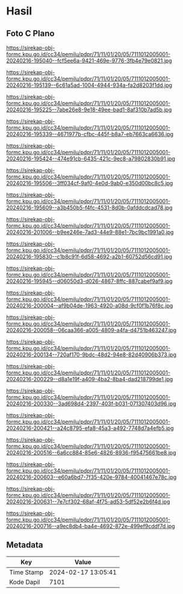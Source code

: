 # Hasil

## Foto C Plano

https://sirekap-obj-formc.kpu.go.id/cc34/pemilu/pdpr/71/11/01/20/05/7111012005001-20240216-195040--fcf5ee6a-9421-469e-9776-3fb4e79e0821.jpg

https://sirekap-obj-formc.kpu.go.id/cc34/pemilu/pdpr/71/11/01/20/05/7111012005001-20240216-195139--6c61a5ad-1004-4944-934a-fa2d8203f1dd.jpg

https://sirekap-obj-formc.kpu.go.id/cc34/pemilu/pdpr/71/11/01/20/05/7111012005001-20240216-195225--7abe26e8-9e18-49ee-bad1-8af310b7ad5b.jpg

https://sirekap-obj-formc.kpu.go.id/cc34/pemilu/pdpr/71/11/01/20/05/7111012005001-20240216-195339--4671977b-cfbc-445f-b8a7-eb7663ca6636.jpg

https://sirekap-obj-formc.kpu.go.id/cc34/pemilu/pdpr/71/11/01/20/05/7111012005001-20240216-195424--474e91cb-6435-421c-9ec8-a79802830b91.jpg

https://sirekap-obj-formc.kpu.go.id/cc34/pemilu/pdpr/71/11/01/20/05/7111012005001-20240216-195506--3ff034cf-9af0-4e0d-9ab0-e350d00bc8c5.jpg

https://sirekap-obj-formc.kpu.go.id/cc34/pemilu/pdpr/71/11/01/20/05/7111012005001-20240216-195609--a3b450b5-f4fc-4531-8d0b-0afddcdcad78.jpg

https://sirekap-obj-formc.kpu.go.id/cc34/pemilu/pdpr/71/11/01/20/05/7111012005001-20240216-201006--b9ee246e-7ad3-44e9-88e1-7bc9bc1991a0.jpg

https://sirekap-obj-formc.kpu.go.id/cc34/pemilu/pdpr/71/11/01/20/05/7111012005001-20240216-195830--c1b8c91f-6d58-4692-a2b1-60752d56cd91.jpg

https://sirekap-obj-formc.kpu.go.id/cc34/pemilu/pdpr/71/11/01/20/05/7111012005001-20240216-195945--d06050d3-d026-4867-8ffc-887cabef9af9.jpg

https://sirekap-obj-formc.kpu.go.id/cc34/pemilu/pdpr/71/11/01/20/05/7111012005001-20240216-200004--af9b04de-1963-4920-a08d-9cf0f1b76f8c.jpg

https://sirekap-obj-formc.kpu.go.id/cc34/pemilu/pdpr/71/11/01/20/05/7111012005001-20240216-200058--06caa366-a005-4809-a4fa-d4751b463247.jpg

https://sirekap-obj-formc.kpu.go.id/cc34/pemilu/pdpr/71/11/01/20/05/7111012005001-20240216-200134--720af170-9bdc-48d2-94e8-82d40906b373.jpg

https://sirekap-obj-formc.kpu.go.id/cc34/pemilu/pdpr/71/11/01/20/05/7111012005001-20240216-200229--d8a1e19f-a409-4ba2-8ba4-dad218799de1.jpg

https://sirekap-obj-formc.kpu.go.id/cc34/pemilu/pdpr/71/11/01/20/05/7111012005001-20240216-200330--3ad698d4-2397-403f-b031-071307403d96.jpg

https://sirekap-obj-formc.kpu.go.id/cc34/pemilu/pdpr/71/11/01/20/05/7111012005001-20240216-200421--a24c8795-efa8-45a3-a492-7748d7a4efb5.jpg

https://sirekap-obj-formc.kpu.go.id/cc34/pemilu/pdpr/71/11/01/20/05/7111012005001-20240216-200516--6a6cc884-85e6-4826-8936-f95475661be8.jpg

https://sirekap-obj-formc.kpu.go.id/cc34/pemilu/pdpr/71/11/01/20/05/7111012005001-20240216-200603--e60a6bd7-7f35-420e-9784-40041467e78c.jpg

https://sirekap-obj-formc.kpu.go.id/cc34/pemilu/pdpr/71/11/01/20/05/7111012005001-20240216-200631--7e7cf302-68af-4f75-ad53-5df52e2b6f4d.jpg

https://sirekap-obj-formc.kpu.go.id/cc34/pemilu/pdpr/71/11/01/20/05/7111012005001-20240216-200716--a9ec8db4-ba4e-4692-872e-499ef9cddf7d.jpg


## Metadata

| Key        | Value               |
| ---------- | ------------------- |
| Time Stamp | 2024-02-17 13:05:41 |
| Kode Dapil | 7101                |



